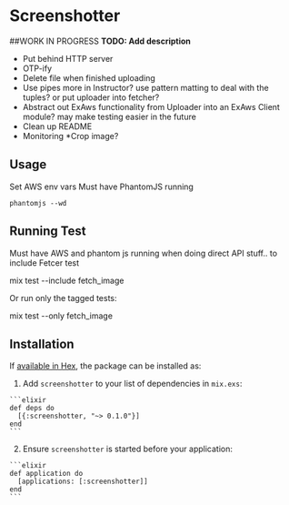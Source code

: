 # Screenshotter
##WORK IN PROGRESS
**TODO: Add description**
* Put behind HTTP server
* OTP-ify
* Delete file when finished uploading
* Use pipes more in Instructor? use pattern matting to deal with the tuples? or put uploader into fetcher?
* Abstract out ExAws functionality from Uploader into an ExAws Client module? may make testing easier in the future
* Clean up README
* Monitoring
*Crop image?

## Usage
Set AWS env vars
Must have PhantomJS running
```
phantomjs --wd
```

## Running Test

Must have AWS and phantom js running 
when doing direct API stuff..
to include Fetcer test

mix test --include fetch_image

Or run only the tagged tests:

mix test --only fetch_image

## Installation

If [available in Hex](https://hex.pm/docs/publish), the package can be installed as:

  1. Add `screenshotter` to your list of dependencies in `mix.exs`:

    ```elixir
    def deps do
      [{:screenshotter, "~> 0.1.0"}]
    end
    ```

  2. Ensure `screenshotter` is started before your application:

    ```elixir
    def application do
      [applications: [:screenshotter]]
    end
    ```

